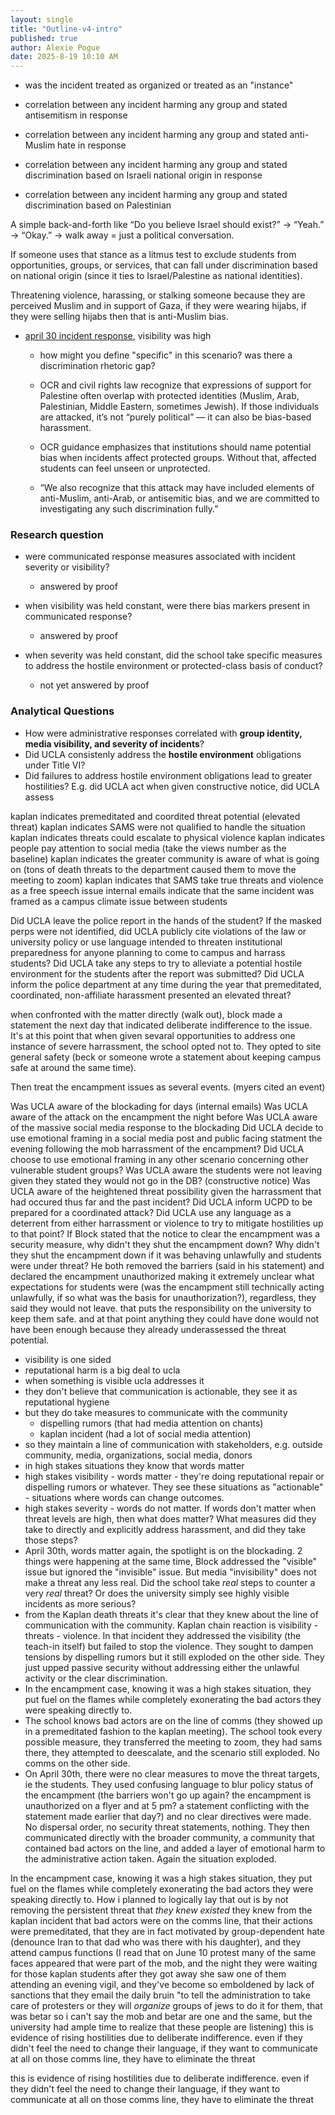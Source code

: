 ```yaml
---
layout: single
title: "Outline-v4-intro"
published: true
author: Alexie Pogue
date: 2025-8-19 10:10 AM 
---
```


- was the incident treated as organized or treated as an "instance"

- correlation between any incident harming any group and stated antisemitism in response

- correlation between any incident harming any group and stated anti-Muslim hate in response

- correlation between any incident harming any group and stated discrimination based on Israeli national origin in response

- correlation between any incident harming any group and stated discrimination based on Palestinian 


A simple back-and-forth like “Do you believe Israel should exist?” → “Yeah.” → “Okay.” → walk away = just a political conversation.

If someone uses that stance as a litmus test to exclude students from opportunities, groups, or services, that can fall under discrimination based on national origin (since it ties to Israel/Palestine as national identities).

Threatening violence, harassing, or stalking someone because they are perceived Muslim and in support of Gaza, if they were wearing hijabs, if they were selling hijabs then that is anti-Muslim bias. 

- [april 30 incident response](https://newsroom.ucla.edu/condemning-violence-in-our-community), visibility was high

    - how might you define "specific" in this scenario? was there a discrimination rhetoric gap?

    - OCR and civil rights law recognize that expressions of support for Palestine often overlap with protected identities (Muslim, Arab, Palestinian, Middle Eastern, sometimes Jewish). If those individuals are attacked, it’s not “purely political” — it can also be bias-based harassment.

    - OCR guidance emphasizes that institutions should name potential bias when incidents affect protected groups. Without that, affected students can feel unseen or unprotected.

    - “We also recognize that this attack may have included elements of anti-Muslim, anti-Arab, or antisemitic bias, and we are committed to investigating any such discrimination fully.”

### Research question

- were communicated response measures associated with incident severity or visibility?

    - answered by proof 

- when visibility was held constant, were there bias markers present in communicated response?

    - answered by proof

- when severity was held constant, did the school take specific measures to address the hostile environment or protected-class basis of conduct?

    - not yet answered by proof


### Analytical Questions

- How were administrative responses correlated with **group identity, media visibility, and severity of incidents**?  
- Did UCLA consistenly address the **hostile environment** obligations under Title VI?
- Did failures to address hostile environment obligations lead to greater hostilities? E.g. did UCLA act when given constructive notice, did UCLA assess 

kaplan indicates premeditated and coordited threat potential (elevated threat)
kaplan indicates SAMS were not qualified to handle the situation
kaplan indicates threats could escalate to physical violence
kaplan indicates people pay attention to social media (take the views number as the baseline)
kaplan indicates the greater community is aware of what is going on (tons of death threats to the department caused them to move the meeting to zoom)
kaplan indicates that SAMS take true threats and violence as a free speech issue
internal emails indicate that the same incident was framed as a campus climate issue between students

Did UCLA leave the police report in the hands of the student?
If the masked perps were not identified, did UCLA publicly cite violations of the law or university policy or use language intended to threaten institutional preparedness for anyone planning to come to campus and harrass students? 
Did UCLA take any steps to try to alleviate a potential hostile environment for the students after the report was submitted?
Did UCLA inform the police department at any time during the year that premeditated, coordinated, non-affiliate harassment presented an elevated threat?

when confronted with the matter directly (walk out), block made a statement the next day that indicated deliberate indifference to the issue. It's at this point that when given sevaral opportunities to address one instance of severe harrassment, the school opted not to. They opted to site general safety (beck or someone wrote a statement about keeping campus safe at around the same time). 

Then treat the encampment issues as several events. (myers cited an event)

Was UCLA aware of the blockading for days (internal emails)
Was UCLA aware of the attack on the encampment the night before
Was UCLA aware of the massive social media response to the blockading
Did UCLA decide to use emotional framing in a social media post and public facing statment the evening following the mob harrassment of the encampment?
Did UCLA choose to use emotional framing in any other scenario concerning other vulnerable student groups?
Was UCLA aware the students were not leaving given they stated they would not go in the DB? (constructive notice)
Was UCLA aware of the heightened threat possibility given the harrassment that had occured thus far and the past incident?
Did UCLA inform UCPD to be prepared for a coordinated attack?
Did UCLA use any language as a deterrent from either harrassment or violence to try to mitigate hostilities up to that point?
If Block stated that the notice to clear the encampment was a security measure, why didn't they shut the encampment down?
Why didn't they shut the encampment down if it was behaving unlawfully and students were under threat?
He both removed the barriers (said in his statement) and declared the encampment unauthorized making it extremely unclear what expectations for students were (was the encampment still technically acting unlawfully, if so what was the basis for unauthorization?), regardless, they said they would not leave. that puts the responsibility on the university to keep them safe. and at that point anything they could have done would not have been enough because they already underassessed the threat potential. 


- visibility is one sided
- reputational harm is a big deal to ucla
- when something is visible ucla addresses it
- they don't believe that communication is actionable, they see it as reputational hygiene 
- but they do take measures to communicate with the community
	- dispelling rumors (that had media attention on chants)
	- kaplan incident (had a lot of social media attention)
- so they maintain a line of communication with stakeholders, e.g. outside community, media, organizations, social media, donors
- in high stakes situations they know that words matter
- high stakes visibility - words matter - they're doing reputational repair or dispelling rumors or whatever. They see these situations as "actionable" - situations where words can change outcomes. 
- high stakes severity - words do not matter. If words don't matter when threat levels are high, then what does matter? What measures did they take to directly and explicitly address harassment, and did they take those steps? 
- April 30th, words matter again, the spotlight is on the blockading. 2 things were happening at the same time, Block addressed the "visible" issue but ignored the "invisible" issue. But media "invisibility" does not make a threat any less real. Did the school take *real* steps to counter a very *real* threat? Or does the university simply see highly visible incidents as more serious? 
- from the Kaplan death threats it's clear that they knew about the line of communication with the community. Kaplan chain reaction is visibility - threats - violence. In that incident they addressed the visibility (the teach-in itself) but failed to stop the violence. They sought to dampen tensions by dispelling rumors but it still exploded on the other side. They just upped passive security without addressing either the unlawful activity or the clear discrimination. 
- In the encampment case, knowing it was a high stakes situation, they put fuel on the flames while completely exonerating the bad actors they were speaking directly to. 
- The school knows bad actors are on the line of comms (they showed up in a premeditated fashion to the kaplan meeting). The school took every possible measure, they transferred the meeting to zoom, they had sams there, they attempted to deescalate, and the scenario still exploded. No comms on the other side.
- On April 30th, there were no clear measures to move the threat targets, ie the students. They used confusing language to blur policy status of the encampment (the barriers won't go up again? the encampment is unauthorized on a flyer and at 5 pm? a statement conflicting with the statement made earlier that day?) and no clear directives were made. No dispersal order, no security threat statements, nothing. They then communicated directly with the broader community, a community that contained bad actors on the line, and added a layer of emotional harm to the administrative action taken. Again the situation exploded. 


In the encampment case, knowing it was a high stakes situation, they put fuel on the flames while completely exonerating the bad actors they were speaking directly to. How i planned to logically lay that out is by not removing the persistent threat that *they knew existed* they knew from the kaplan incident that bad actors were on the comms line, that their actions were premeditated, that they are in fact motivated by group-dependent hate (denounce Iran to that dad who was there with his daughter), and they attend campus functions (I read that on June 10 protest many of the same faces appeared that were part of the mob, and the night they were waiting for those kaplan students after they got away she saw one of them attending an evening vigil, and they've become so emboldened by lack of sanctions that they email the daily bruin "to tell the administration to take care of protesters or they will *organize* groups of jews to do it for them, that was betar so i can't say the mob and betar are one and the same, but the university had ample time to realize that these people are listening) this is evidence of rising hostilities due to deliberate indifference. even if they didn't feel the need to change their language, if they want to communicate at all on those comms line, they have to eliminate the threat

this is evidence of rising hostilities due to deliberate indifference. even if they didn't feel the need to change their language, if they want to communicate at all on those comms line, they have to eliminate the threat